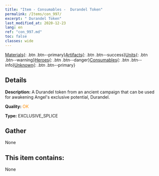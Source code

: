 ```yaml
---
title: "Item - Consumables -  Durandel Token"
permalink: /Items/con_997/
excerpt: " Durandel Token"
last_modified_at: 2020-12-23
lang: en
ref: "con_997.md"
toc: false
classes: wide
---
```

 [Materials](/Items/){: .btn .btn--primary}[Artifacts](/Items/Artifacts/){: .btn .btn--success}[Units](/Items/Units/){: .btn .btn--warning}[Heroes](/Items/Heroes/){: .btn .btn--danger}[Consumables](/Items/Consumables/){: .btn .btn--info}[Unknown](/Items/Unknown/){: .btn .btn--primary}

## Details
 **Description:** A Durandel token from an ancient campaign that can be used for awakening Angel's exclusive potential, Durandel.

 **Quality:** <span style="color: #FF8C00">OK</span>

 **Type:** EXCLUSIVE_SPLICE

## Gather

  None

## This item contains:

  None

